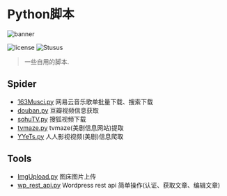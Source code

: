# Python脚本

![banner](https://www.python.org/static/community_logos/python-logo-master-v3-TM-flattened.png)

![license](https://img.shields.io/github/license/Virace/Python.svg?color=blueviolet&style=popout-square)
![Stusus](https://img.shields.io/badge/status-%E6%8C%81%E7%BB%AD%E6%9B%B4%E6%96%B0-blue.svg?style=popout-square)

> 一些自用的脚本.

## Spider

- [163Musci.py](https://github.com/Virace/Python/tree/master/Spider/163Musci.py) 网易云音乐歌单批量下载、搜索下载
- [douban.py](https://github.com/Virace/Python/tree/master/Spider/douban.py) 豆瓣视频信息获取
- [sohuTV.py](https://github.com/Virace/Python/tree/master/Spider/sohuTV.py) 搜狐视频下载
- [tvmaze.py](https://github.com/Virace/Python/tree/master/Spider/tvmaze.py) tvmaze(美剧信息网站)提取
- [YYeTs.py](https://github.com/Virace/Python/tree/master/Spider/YYeTs.py) 人人影视视频(美剧)信息爬取

## Tools

- [ImgUpload.py](https://github.com/Virace/Python/tree/master/Spider/ImgUpload.py) 图床图片上传 
- [wp_rest_api.py](https://github.com/Virace/Python/tree/master/Spider/wp_rest_api.py) Wordpress rest api 简单操作(认证、获取文章、编辑文章)